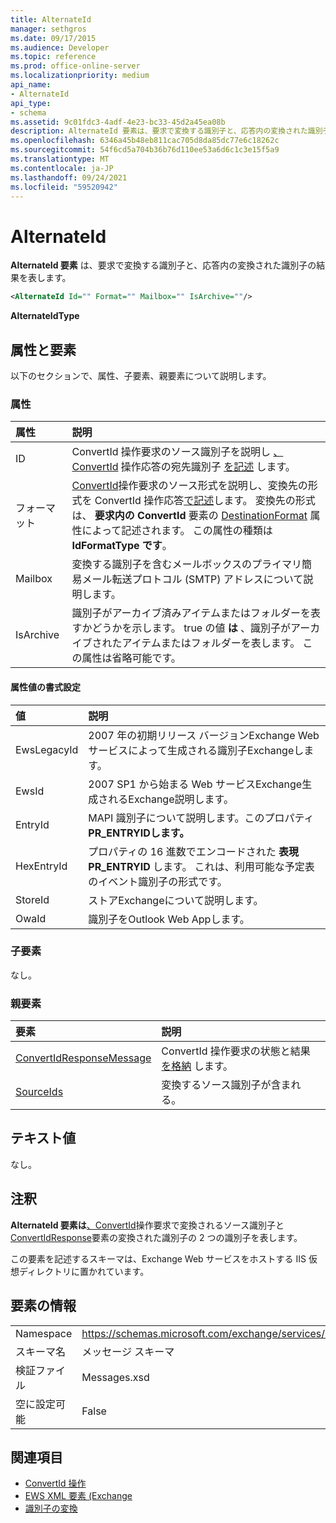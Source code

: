 ```yaml
---
title: AlternateId
manager: sethgros
ms.date: 09/17/2015
ms.audience: Developer
ms.topic: reference
ms.prod: office-online-server
ms.localizationpriority: medium
api_name:
- AlternateId
api_type:
- schema
ms.assetid: 9c01fdc3-4adf-4e23-bc33-45d2a45ea08b
description: AlternateId 要素は、要求で変換する識別子と、応答内の変換された識別子の結果を表します。
ms.openlocfilehash: 6346a45b48eb811cac705d8da85dc77e6c18262c
ms.sourcegitcommit: 54f6cd5a704b36b76d110ee53a6d6c1c3e15f5a9
ms.translationtype: MT
ms.contentlocale: ja-JP
ms.lasthandoff: 09/24/2021
ms.locfileid: "59520942"
---
```

# <a name="alternateid"></a>AlternateId

**AlternateId 要素** は、要求で変換する識別子と、応答内の変換された識別子の結果を表します。 
  
```XML
<AlternateId Id="" Format="" Mailbox="" IsArchive=""/>
```

 **AlternateIdType**
## <a name="attributes-and-elements"></a>属性と要素

以下のセクションで、属性、子要素、親要素について説明します。
  
### <a name="attributes"></a>属性

|**属性**|**説明**|
|:-----|:-----|
|ID  <br/> |ConvertId 操作要求のソース識別子を説明し [、ConvertId](convertid-operation.md) 操作応答の宛先識別子 [を記述](convertid-operation.md) します。  <br/> |
|フォーマット  <br/> |[ConvertId](convertid-operation.md)操作要求のソース形式を説明し、変換先の形式を ConvertId 操作応答[で記述](convertid-operation.md)します。 変換先の形式は、 **要求内の ConvertId** 要素の [DestinationFormat](convertid.md) 属性によって記述されます。 この属性の種類は **IdFormatType です**。  <br/> |
|Mailbox  <br/> |変換する識別子を含むメールボックスのプライマリ簡易メール転送プロトコル (SMTP) アドレスについて説明します。  <br/> |
|IsArchive  <br/> |識別子がアーカイブ済みアイテムまたはフォルダーを表すかどうかを示します。 true の値 **は** 、識別子がアーカイブされたアイテムまたはフォルダーを表します。 この属性は省略可能です。  <br/> |
   
#### <a name="format-attribute-values"></a>属性値の書式設定

|**値**|**説明**|
|:-----|:-----|
|EwsLegacyId  <br/> |2007 年の初期リリース バージョンExchange Web サービスによって生成される識別子Exchangeします。  <br/> |
|EwsId  <br/> |2007 SP1 から始まる Web サービスExchange生成されるExchange説明します。  <br/> |
|EntryId  <br/> |MAPI 識別子について説明します。このプロパティ **PR_ENTRYIDします。**  <br/> |
|HexEntryId  <br/> |プロパティの 16 進数でエンコードされた **表現PR_ENTRYID** します。 これは、利用可能な予定表のイベント識別子の形式です。  <br/> |
|StoreId  <br/> |ストアExchangeについて説明します。  <br/> |
|OwaId  <br/> |識別子をOutlook Web Appします。  <br/> |
   
### <a name="child-elements"></a>子要素

なし。
  
### <a name="parent-elements"></a>親要素

|**要素**|**説明**|
|:-----|:-----|
|[ConvertIdResponseMessage](convertidresponsemessage.md) <br/> |ConvertId 操作要求の状態と結果 [を格納](convertid-operation.md) します。  <br/> |
|[SourceIds](sourceids.md) <br/> |変換するソース識別子が含まれる。  <br/> |
   
## <a name="text-value"></a>テキスト値

なし。
  
## <a name="remarks"></a>注釈

**AlternateId 要素は**[、ConvertId](convertid-operation.md)操作要求で変換されるソース識別子と [ConvertIdResponse](convertidresponse.md)要素の変換された識別子の 2 つの識別子を表します。 
  
この要素を記述するスキーマは、Exchange Web サービスをホストする IIS 仮想ディレクトリに置かれています。
  
## <a name="element-information"></a>要素の情報

||||
|:-----|:-----|:-----|
|Namespace  <br/> |https://schemas.microsoft.com/exchange/services/2006/messages  <br/> |https://schemas.microsoft.com/exchange/services/2006/types  <br/> |
|スキーマ名  <br/> |メッセージ スキーマ  <br/> |型スキーマ  <br/> |
|検証ファイル  <br/> |Messages.xsd  <br/> |Types.xsd  <br/> |
|空に設定可能  <br/> |False  <br/> |False  <br/> |
   
## <a name="see-also"></a>関連項目

- [ConvertId 操作](convertid-operation.md)
- [EWS XML 要素 (Exchange](ews-xml-elements-in-exchange.md)
- [識別子の変換](https://msdn.microsoft.com/library/a5391746-b6ef-4f48-8fc8-8255258651aa%28Office.15%29.aspx)

